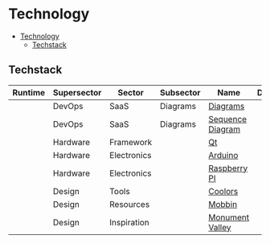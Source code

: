 # Technology

- [Technology](#technology)
  - [Techstack](#techstack)

## Techstack

| Runtime | Supersector | Sector      | Subsector | Name                                  | Developer |
| ------- | ----------- | ----------- | --------- | ------------------------------------- | --------- |
|         | DevOps      | SaaS        | Diagrams  | [Diagrams](https://www.diagrams.net/) |           |
|         | DevOps      | SaaS        | Diagrams  | [Sequence Diagram][sequence-diagram]  |           |
|         | Hardware    | Framework   |           | [Qt](https://www.qt.io/)              |           |
|         | Hardware    | Electronics |           | [Arduino](https://www.arduino.cc/)    |           |
|         | Hardware    | Electronics |           | [Raspberry PI][raspberry-pi]          |           |
|         | Design      | Tools       |           | [Coolors](https://coolors.co/)        |           |
|         | Design      | Resources   |           | [Mobbin][mobbin]                      |           |
|         | Design      | Inspiration |           | [Monument Valley][monumentvalleygame] |           |

[raspberry-pi]: https://www.raspberrypi.com/
[sequence-diagram]: https://sequencediagram.org
[mobbin]: https://mobbin.com
[monumentvalleygame]: https://www.monumentvalleygame.com
